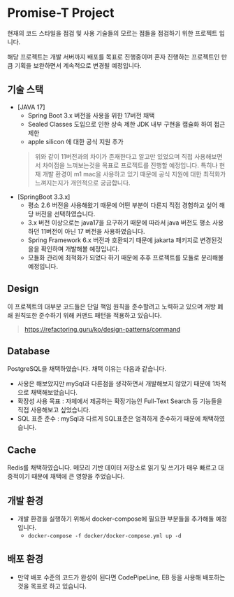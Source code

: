 # Promise-T Project
현재의 코드 스타일을 점검 및 사용 기술들의 모르는 점들을 점검하기 위한 프로젝트 입니다.

해당 프로젝트는 개발 서버까지 배포를 목표로 진행중이며 혼자 진행하는 프로젝트인 만큼 기획을 보완하면서 계속적으로 변경될 예정입니다.

## 기술 스택
 * [JAVA 17]
   * Spring Boot 3.x 버전을 사용을 위한 17버전 채택
   * Sealed Classes 도입으로 인한 상속 제한 JDK 내부 구현을 캡슐화 하여 접근 제한
   * apple silicon 에 대한 공식 지원 추가
   > 위와 같이 11버전과의 차이가 존재한다고 알고만 있었으며 직접 사용해보면서 차이점을 느껴보는것을 목표로 프로젝트를 진행할 예정입니다.
특히나 현재 개발 환경이 m1 mac을 사용하고 있기 때문에 공식 지원에 대한 최적화가 느껴지는지가 개인적으로 궁금합니다.
 * [SpringBoot 3.3.x]
   * 평소 2.6 버전을 사용해왔기 때문에 어떤 부분이 다른지 직접 경험하고 싶어 해당 버전을 선택하였습니다.
   * 3.x 버전 이상으로는 java17을 요구하기 때문에 따라서 java 버전도 평소 사용하던 11버전이 아닌 17 버전을 사용하였습니다.
   * Spring Framework 6.x 버전과 호환되기 때문에 jakarta 패키지로 변경된것을을 확인하며 개발해볼 예정입니다.
   * 모듈화 관리에 최적화가 되었다 하기 때문에 추후 프로젝트를 모듈로 분리해볼 예정입니다.

## Design
이 프로젝트의 대부분 코드들은 단일 책임 원칙을 준수할려고 노력하고 있으며 개방 폐쇄 원칙또한 준수하기 위해 커맨드 패턴을 적용하고 있습니다.
>https://refactoring.guru/ko/design-patterns/command


## Database
PostgreSQL을 채택하였습니다.
채택 이유는 다음과 같습니다.
- 사용은 해보았지만 mySql과 다른점을 생각하면서 개발해보지 않았기 때문에 1차적으로 채택해보았습니다.
- 확장성 사용 목표 : 자체에서 제공하는 확장기능인 Full-Text Search 등 기능들을 직접 사용해보고 싶었습니다.
- SQL 표준 준수 : mySql과 다르게 SQL표준은 엄격하게 준수하기 때문에 채택하였습니다.

## Cache
Redis를 채택하였습니다.
메모리 기반 데이터 저장소로 읽기 및 쓰기가 매우 빠르고 대중적이기 때문에 채택에 큰 영향을 주었습니다.

## 개발 환경
* 개발 환경을 실행하기 위해서 docker-compose에 필요한 부분들을 추가해둘 예정입니다.
  * ```docker-compose -f docker/docker-compose.yml up -d```

## 배포 환경
* 만약 배포 수준의 코드가 완성이 된다면 CodePipeLine, EB 등을 사용해 배포하는것을 목표로 하고 있습니다.